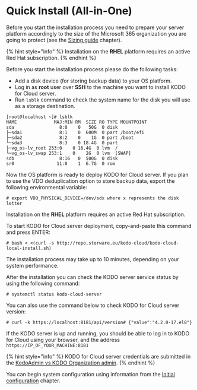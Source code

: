 # Quick Install \(All-in-One\)

Before you start the installation process you need to prepare your server platform accordingly to the size of the Microsoft 365 organization you are going to protect \(see the [Sizing guide](https://storware.gitbook.io/kodo-for-cloud-office365/overview/sizing-guide) chapter\).

{% hint style="info" %}
Installation on the **RHEL** platform requires an active Red Hat subscription.
{% endhint %}

Before you start the installation process please do the following tasks:

* Add a disk device \(for storing backup data\) to your OS platform.
* Log in as **root** user over **SSH** to the machine you want to install KODO for Cloud server.
* Run `lsblk` command to check the system name for the disk you will use as a storage destination.

```text
[root@localhost ~]# lsblk
NAME              MAJ:MIN RM  SIZE RO TYPE MOUNTPOINT
sda                 8:0    0   50G  0 disk
├─sda1              8:1    0  600M  0 part /boot/efi
├─sda2              8:2    0    1G  0 part /boot
└─sda3              8:3    0 18.4G  0 part  
├─vg_os-lv_root 253:0    0 16.4G  0 lvm  /  
└─vg_os-lv_swap 253:1    0    2G  0 lvm  [SWAP]
sdb                 8:16   0  500G  0 disk
sr0                11:0    1  6.7G  0 rom
```

Now the OS platform is ready to deploy KODO for Cloud server. If you plan to use the VDO deduplication option to store backup data, export the following environmental variable:

```text
# export VDO_PHYSICAL_DEVICE=/dev/sdx where x represents the disk letter 
```

Installation on the **RHEL** platform requires an active Red Hat subscription.

To start KODO for Cloud server deployment, copy-and-paste this command and press ENTER:

```text
# bash < <(curl -s http://repo.storware.eu/kodo-cloud/kodo-cloud-local-install.sh)
```

The installation process may take up to 10 minutes, depending on your system performance.

After the installation you can check the KODO server service status by using the following command:

```text
# systemctl status kodo-cloud-server
```

You can also use the command below to check KODO for Cloud server version:

```text
# curl -k https://localhost:8181/api/version# {"value":"4.2.0-17.el8"}
```

If the KODO server is up and running, you should be able to log in to KODO for Cloud using your browser, and the address `https://IP_OF_YOUR_MACHINE:8181`

{% hint style="info" %}
KODO for Cloud server credentials are submitted in the [KodoAdmin vs KODO Organization admin](https://storware.gitbook.io/kodo-for-cloud-office365/overview/sizing-guidehttps://storware.gitbook.io/kodo-for-cloud-office365/deployment/initial-configuration/kodoadmin-vs-kodo-organization-admin).
{% endhint %}

 You can begin system configuration using information from the [Initial configuration](https://storware.gitbook.io/kodo-for-cloud-office365/deployment/initial-configuration) chapter.

